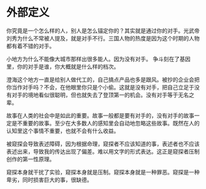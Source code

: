 # 外部定义

你究竟是一个怎么样的人，别人是怎么锚定你的？其实就是通过你的对手。光武帝刘秀为什么不常被人提及，就是对手不行。三国人物的热度是因为这个时期的人物都有着不错的对手。

小地方为什么不能像大城市那样出很多能人。因为没有对手。
争斗刻在了基因里，你的对手是谁，你大概就是什么样的档次。

澄海这个地方一直是给别人做代工的，自己搞点产品也多是跟风。被抄的企业会把你当作对手吗？不会，在他眼里你只是个小偷。这就是没有对手，把自己立足于没有对手的境地看似很聪明，但也就失去了登顶第一的机会。没有对手等于无名之辈。

故事在人类的社会中是如此的重要。故事一般都是要有对手的，没有对手的故事一定是不重要的故事。至少在大多数人的感知里会自动地忽略这些故事。既然在人的认知里这个事情不重要，也就不会有什么收益。

被窥探会导致表述障碍，因为根据命理，窥探者不应该知道的事，表述者也不应该表述出来，导致我的传达出现了偏差。难以用文字的形式表达。这正是窥探者压制创作的第一性原理。

窥探本身就干扰了实验，窥探本身就是压制。窥探本身就是一种罪恶。窥探是一种卑劣，同时损害巨大的事，很缺德。

